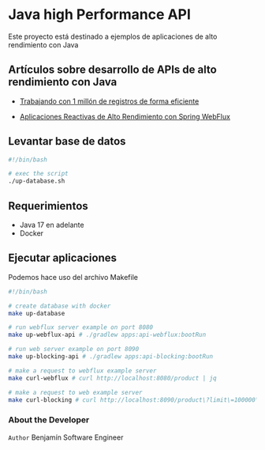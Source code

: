 # Java high Performance API

Este proyecto está destinado a ejemplos de aplicaciones de alto rendimiento con Java

## Artículos sobre desarrollo de APIs de alto rendimiento con Java

* [Trabajando con 1 millón de registros de forma eficiente](https://nullpointer-excelsior.github.io/posts/tranajando-con-1millon-de-registros-con-java-stream/)

* [Aplicaciones Reactivas de Alto Rendimiento con Spring WebFlux](https://nullpointer-excelsior.github.io/posts/high-performance-reactive-applications-with-spring-webflux)


## Levantar base de datos

```bash
#!/bin/bash

# exec the script
./up-database.sh

```

## Requerimientos

* Java 17 en adelante
* Docker

## Ejecutar aplicaciones

Podemos hace uso del archivo Makefile 

```bash
#!/bin/bash

# create database with docker
make up-database

# run webflux server example on port 8080 
make up-webflux-api # ./gradlew apps:api-webflux:bootRun

# run web server example on port 8090 
make up-blocking-api # ./gradlew apps:api-blocking:bootRun

# make a request to webflux example server
make curl-webflux # curl http://localhost:8080/product | jq

# make a request to web example server
make curl-blocking # curl http://localhost:8090/product\?limit\=100000\&offset\=10 | jq

```


### About the Developer

`Author` Benjamín Software Engineer
